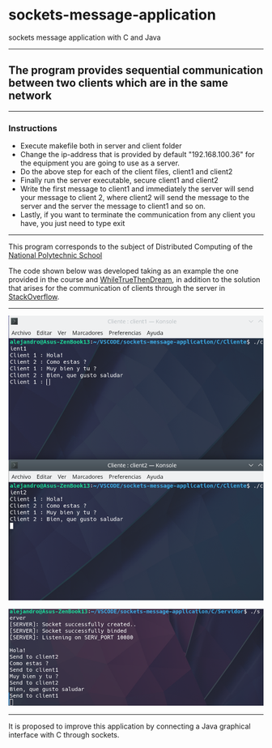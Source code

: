 # sockets-message-application

sockets message application with C and Java

---

## The program provides sequential communication between two clients which are in the same network

---

### Instructions

-   Execute makefile both in server and client folder
-   Change the ip-address that is provided by default "192.168.100.36" for the equipment you are going to use as a server.
-   Do the above step for each of the client files, client1 and client2
-   Finally run the server executable, secure client1 and client2
-   Write the first message to client1 and immediately the server will send your message to client 2, where client2 will send the message to the server and the server the message to client1 and so on.
-   Lastly, if you want to terminate the communication from any client you have, you just need to type exit

---

This program corresponds to the subject of Distributed Computing of the [National Polytechnic School](https://www.epn.edu.ec/)

The code shown below was developed taking as an example the one provided in the course and
[WhileTrueThenDream](https://github.com/WhileTrueThenDream/ExamplesCLinuxUserSpace/blob/master/server_secuencial.c), in addition to the solution that arises for the communication of clients through the server in [StackOverflow](https://stackoverflow.com/questions/41077820/c-language-sockets-a-chat-between-two-clients-using-one-server-as-middle-ma).

--- 
![client](https://github.com/Afkerian/sockets-message-application/blob/main/client.png)

![server](https://github.com/Afkerian/sockets-message-application/blob/main/server.png)

---

It is proposed to improve this application by connecting a Java graphical interface with C through sockets.


